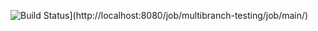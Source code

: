 ![Build Status](http://localhost:8080/buildStatus/icon?job=multibranch-testing%2Fmain)](http://localhost:8080/job/multibranch-testing/job/main/)
